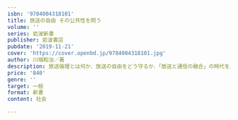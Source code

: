 ```yaml
---
isbn: '9784004318101'
title: 放送の自由 その公共性を問う
volume: ''
series: 岩波新書
publisher: 岩波書店
pubdate: '2019-11-21'
cover: 'https://cover.openbd.jp/9784004318101.jpg'
author: 川端和治／著
description: 放送倫理とは何か．放送の自由をどう守るか．「放送と通信の融合」の時代を見据えて，その公共的役割を考える．
price: '840'
genre: ''
target: 一般
format: 新書
content: 社会

---
```

